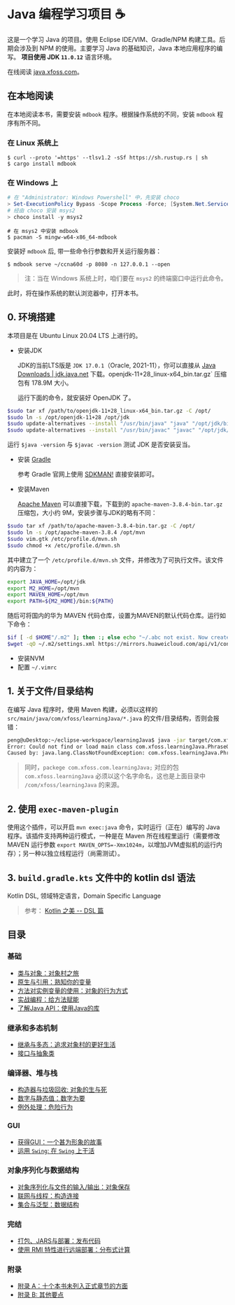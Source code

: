 # Java 编程学习项目 ☕️


这是一个学习 Java 的项目。使用 Eclipse IDE/VIM、Gradle/NPM 构建工具。后期会涉及到 NPM 的使用。主要学习 Java 的基础知识，Java 本地应用程序的编写。 __项目使用 JDK `11.0.12`__ 语言环境。

在线阅读 [java.xfoss.com](https://java.xfoss.com)。

## 在本地阅读

在本地阅读本书，需要安装 `mdbook` 程序。根据操作系统的不同，安装 `mdbook` 程序有所不同。


### 在 Linux 系统上

```console
$ curl --proto '=https' --tlsv1.2 -sSf https://sh.rustup.rs | sh
$ cargo install mdbook
```

### 在 Windows 上

```powershell
# 在 "Administrator: Windows Powershell" 中，先安装 choco
> Set-ExecutionPolicy Bypass -Scope Process -Force; [System.Net.ServicePointManager]::SecurityProtocol = [System.Net.ServicePointManager]::SecurityProtocol -bor 3072; iex ((New-Object System.Net.WebClient).DownloadString('https://community.chocolatey.org/install.ps1'))
# 经由 choco 安装 msys2
> choco install -y msys2
```

```console
# 在 msys2 中安装 mdbook
$ pacman -S mingw-w64-x86_64-mdbook
```

安装好 `mdbook` 后, 带一些命令行参数和开关运行服务器：

```console
$ mdbook serve ~/ccna60d -p 8080 -n 127.0.0.1 --open
```

> 注：当在 Windows 系统上时，咱们要在 `msys2` 的终端窗口中运行此命令。

此时，将在操作系统的默认浏览器中，打开本书。


## 0. 环境搭建

本项目是在 Ubuntu Linux 20.04 LTS 上进行的。


- 安装JDK

    JDK的当前LTS版是 `JDK 17.0.1`（Oracle, 2021-11），你可以直接从 [Java Downloads | jdk.java.net](https://jdk.java.net/java-se-ri/11) 下载。openjdk-11+28_linux-x64_bin.tar.gz` 压缩包有 178.9M 大小。

    运行下面的命令，就安装好 OpenJDK 了。

```bash
$sudo tar xf /path/to/openjdk-11+28_linux-x64_bin.tar.gz -C /opt/
$sudo ln -s /opt/openjdk-11+28 /opt/jdk
$sudo update-alternatives --install "/usr/bin/java" "java" "/opt/jdk/bin/java" 1
$sudo update-alternatives --install "/usr/bin/javac" "javac" "/opt/jdk/bin/javac" 1
```

运行 `$java -version` 与 `$javac -version` 测试 JDK 是否安装妥当。

- 安装 [Gradle](https://gradle.org/)

    参考 Gradle 官网上使用 [SDKMAN!](http://sdkman.io/) 直接安装即可。

- 安装Maven

    [Apache Maven](http://maven.apache.org/) 可以直接下载，下载到的 `apache-maven-3.8.4-bin.tar.gz`压缩包，大小约 9M，安装步骤与JDK的略有不同：

```bash
$sudo tar xf /path/to/apache-maven-3.8.4-bin.tar.gz -C /opt/
$sudo ln -s /opt/apache-maven-3.8.4 /opt/mvn
$sudo vim.gtk /etc/profile.d/mvn.sh
$sudo chmod +x /etc/profile.d/mvn.sh
```

其中建立了一个 `/etc/profile.d/mvn.sh` 文件，并修改为了可执行文件。该文件的内容为：

```sh
export JAVA_HOME=/opt/jdk
export M2_HOME=/opt/mvn
export MAVEN_HOME=/opt/mvn
export PATH=${M2_HOME}/bin:${PATH}
```

随后可将国内的华为 MAVEN 代码仓库，设置为MAVEN的默认代码仓库。运行如下命令：

```bash
$if [ -d $HOME"/.m2" ]; then :; else echo "~/.abc not exist. Now create"; mkdir $HOME"/.m2"; fi
$wget -qO ~/.m2/settings.xml https://mirrors.huaweicloud.com/api/v1/configurations/maven?
```

- 安装NVM
- 配置 `~/.vimrc`

## 1. 关于文件/目录结构

在编写 Java 程序时，使用 Maven 构建，必须以这样的 `src/main/java/com/xfoss/learningJava/*.java` 的文件/目录结构，否则会报错：

```bash
peng@uDesktop:~/eclipse-workspace/learningJava$ java -jar target/com.xfoss.learningJava-0.0.1.jar
Error: Could not find or load main class com.xfoss.learningJava.PhraseOMatic
Caused by: java.lang.ClassNotFoundException: com.xfoss.learningJava.PhraseOMatic
```

> 同时，`packege com.xfoss.com.learningJava;` 对应的包 `com.xfoss.learningJava` 必须以这个名字命名，这也是上面目录中 `/com/xfoss/learningJava` 的来源。

## 2. 使用 `exec-maven-plugin`

使用这个插件，可以开启 `mvn exec:java` 命令，实时运行（正在）编写的 Java 程序。该插件支持两种运行模式，一种是在 Maven 所在线程里运行（需要修改 MAVEN 运行参数 `export MAVEN_OPTS=-Xmx1024m`，以增加JVM虚拟机的运行内存）；另一种以独立线程运行（尚需测试）。

## 3. `build.gradle.kts` 文件中的 kotlin dsl 语法

Kotlin DSL, 领域特定语言，Domain Specific Language

> 参考： [Kotlin 之美 -- DSL 篇](https://juejin.cn/post/6844903569372479501)


## 目录

### 基础


- [类与对象：对象村之旅](docs/Ch02_Class_and_Object_A_Trip_to_Objectville.md)
- [原生与引用：熟知你的变量](docs/Ch03_Primitives_and_References_Know_Your_Variables.md)
- [方法对实例变量的使用：对象的行为方式](docs/Ch04_Methods_Use_Instance_Variables_How_Objects_Behave.md)
- [实战编程：给方法赋能](docs/Ch05_Writing_a_Program_Extra-Strength_Methods.md)
- [了解Java API：使用Java的库](docs/Ch06_Get_to_Know_The_Java_API_Using_the_Java_Library.md)

### 继承和多态机制


- [继承与多态：追求对象村的更好生活](docs/Ch07_Inheritance_and_Polymorphism_Better_Living_in_Objectville.md)
- [接口与抽象类](docs/Ch08_Interfaces_and_Abstract_Classes.md)

### 编译器、堆与栈


- [构造器与垃圾回收: 对象的生与死](docs/Ch09_Constructors_and_Garbage_Collection_Life_and_Death_of_an_Object.md)
- [数字与静态值：数字为要](docs/Ch10_Numbers_and_Statics_Numbers_Matter.md)
- [例外处理：危险行为](docs/Ch11_Exception_Handling_Risky_Behavior.md)

### GUI


- [获得GUI：一个甚为形象的故事](docs/Ch12_Getting_GUI_A_Very_Graphic_Story.md)
- [运用 `Swing`: 在 `Swing` 上干活](docs/Ch13_Using_Swing_Work_on_Your_Swing.md)

###  对象序列化与数据结构


- [对象序列化与文件的输入/输出：对象保存](docs/Ch14_Serialization_and_File_I_O_Saving_Objects.md)
- [联网与线程：构造连接](docs/Ch15_Networking_and_Threads_Make_a_Connection.md)
- [集合与泛型：数据结构](docs/Ch16_Collections_and_Generics_Data_Structure.md)

### 完结


- [打包、JARS与部署：发布代码](docs/Ch17_Package_JARs_And_Deployment_Release_Your_Code.md)
- [使用 RMI 特性进行远端部署：分布式计算](docs/Ch18_Remote_Deployment_with_RMI_Distributed_Computing.md)

### 附录


- [附录 A：十个本书未列入正式章节的方面](docs/Ch19_Appendix.md)
- [附录 B: 其他要点](docs/Ch20_Appendix_B.md)
